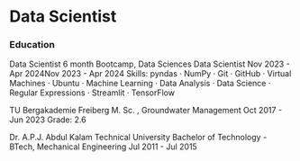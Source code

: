 # Data Scientist
### Education 
Data Scientist 6 month Bootcamp, Data Sciences Data Scientist 
Nov 2023 - Apr 2024Nov 2023 - Apr 2024
Skills: pyndas · NumPy · Git · GitHub · Virtual Machines · Ubuntu · Machine Learning · Data Analysis · Data Science · Regular Expressions · Streamlit · TensorFlow

TU Bergakademie Freiberg
M. Sc. , Groundwater Management
Oct 2017 - Jun 2023
Grade: 2.6

Dr. A.P.J. Abdul Kalam Technical University
Bachelor of Technology - BTech, Mechanical Engineering
Jul 2011 - Jul 2015
